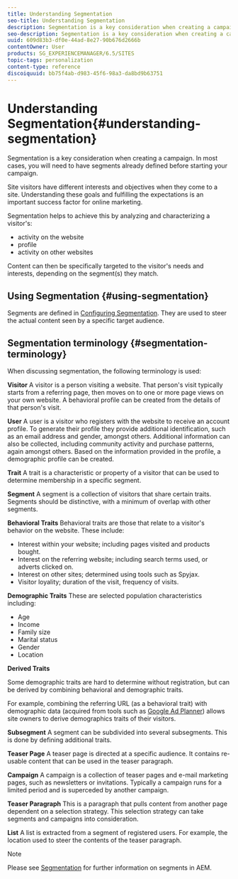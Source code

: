 ```yaml
---
title: Understanding Segmentation
seo-title: Understanding Segmentation
description: Segmentation is a key consideration when creating a campaign. In most cases, you will need to have segments already defined before starting your campaign.
seo-description: Segmentation is a key consideration when creating a campaign. In most cases, you will need to have segments already defined before starting your campaign.
uuid: 609d83b3-df0e-44ad-8e27-90b676d2666b
contentOwner: User
products: SG_EXPERIENCEMANAGER/6.5/SITES
topic-tags: personalization
content-type: reference
discoiquuid: bb75f4ab-d983-45f6-98a3-da8bd9b63751
---
```


# Understanding Segmentation{#understanding-segmentation}

Segmentation is a key consideration when creating a campaign. In most cases, you will need to have segments already defined before starting your campaign.

Site visitors have different interests and objectives when they come to a site. Understanding these goals and fulfilling the expectations is an important success factor for online marketing.

Segmentation helps to achieve this by analyzing and characterizing a visitor's:

* activity on the website
* profile
* activity on other websites

Content can then be specifically targeted to the visitor's needs and interests, depending on the segment(s) they match.

## Using Segmentation {#using-segmentation}

Segments are defined in [Configuring Segmentation](/help/sites-administering/campaign-segmentation.md). They are used to steer the actual content seen by a specific target audience.

## Segmentation terminology {#segmentation-terminology}

When discussing segmentation, the following terminology is used:

**Visitor** A visitor is a person visiting a website. That person's visit typically starts from a referring page, then moves on to one or more page views on your own website. A behavioral profile can be created from the details of that person's visit.

**User** A user is a visitor who registers with the website to receive an account profile. To generate their profile they provide additional identification, such as an email address and gender, amongst others. Additional information can also be collected, including community activity and purchase patterns, again amongst others. Based on the information provided in the profile, a demographic profile can be created.

**Trait** A trait is a characteristic or property of a visitor that can be used to determine membership in a specific segment.

**Segment** A segment is a collection of visitors that share certain traits. Segments should be distinctive, with a minimum of overlap with other segments.

**Behavioral Traits** Behavioral traits are those that relate to a visitor's behavior on the website. These include:

* Interest within your website; including pages visited and products bought.
* Interest on the referring website; including search terms used, or adverts clicked on.
* Interest on other sites; determined using tools such as Spyjax.
* Visitor loyality; duration of the visit, frequency of visits.

**Demographic Traits** These are selected population characteristics including:

* Age
* Income
* Family size
* Marital status
* Gender
* Location

**Derived Traits**

Some demographic traits are hard to determine without registration, but can be derived by combining behavioral and demographic traits.

For example, combining the referring URL (as a behavioral trait) with demographic data (acquired from tools such as [Google Ad Planner](https://www.google.com/adplanner/)) allows site owners to derive demographics traits of their visitors.

**Subsegment** A segment can be subdivided into several subsegments. This is done by defining additional traits.

**Teaser Page** A teaser page is directed at a specific audience. It contains re-usable content that can be used in the teaser paragraph.

**Campaign** A campaign is a collection of teaser pages and e-mail marketing pages, such as newsletters or invitations. Typically a campaign runs for a limited period and is superceded by another campaign.

**Teaser Paragraph** This is a paragraph that pulls content from another page dependent on a selection strategy. This selection strategy can take segments and campaigns into consideration.

**List** A list is extracted from a segment of registered users. For example, the location used to steer the contents of the teaser paragraph.

>[!NOTE]
>
>Please see [Segmentation](/help/sites-administering/campaign-segmentation.md) for further information on segments in AEM.

